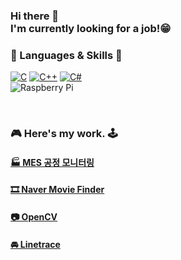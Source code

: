 ### Hi there 👋 <br/> I'm currently looking for a job!😁 

### 🌼 Languages & Skills 🌻
[![C](https://img.shields.io/badge/c-%2300599C.svg?style=for-the-badge&logo=c&logoColor=white)](https://github.com/HongryeolSeong/StudyC21) [![C++](https://img.shields.io/badge/c++-%2300599C.svg?style=for-the-badge&logo=c%2B%2B&logoColor=white)](https://github.com/HongryeolSeong/StudyCplusplus21) [![C#](https://img.shields.io/badge/c%23-%23239120.svg?style=for-the-badge&logo=c-sharp&logoColor=white)](https://github.com/HongryeolSeong/StudyCSharp21)
<br/>
![Raspberry Pi](https://img.shields.io/badge/-RaspberryPi-C51A4A?style=for-the-badge&logo=Raspberry-Pi)

<br/>

### 🎮 Here's my work. 🕹
#### [ 🏭 MES 공정 모니터링](https://github.com/HongryeolSeong/MiniProject_SimpleMRP)
#### [ 🎞 Naver Movie Finder](https://github.com/HongryeolSeong/MiniProject_Desktop/tree/main/WpfMiniProject)
#### [ 📷 OpenCV](https://github.com/HongryeolSeong/StudyRaspberryPi21/tree/main/OpenCV)
#### [ 🚘 Linetrace](https://github.com/HongryeolSeong/StudyRaspberryPi21/tree/main/Linetrace)
